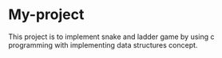 # My-project
This project is to implement snake and ladder game by using c programming with implementing data structures concept.
